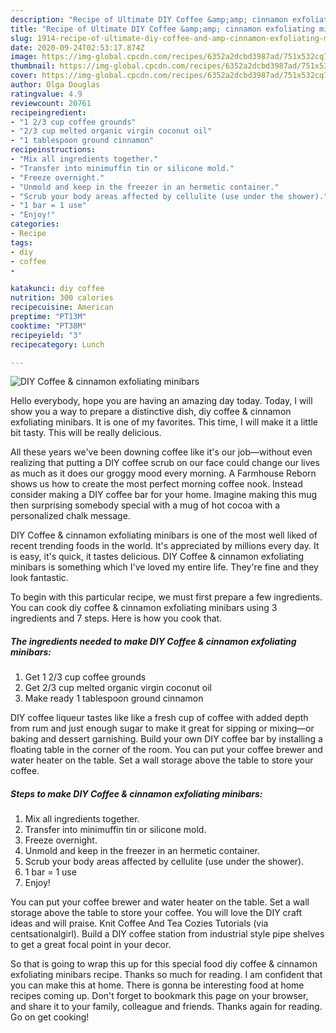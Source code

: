 ```yaml
---
description: "Recipe of Ultimate DIY Coffee &amp;amp; cinnamon exfoliating minibars"
title: "Recipe of Ultimate DIY Coffee &amp;amp; cinnamon exfoliating minibars"
slug: 1914-recipe-of-ultimate-diy-coffee-and-amp-cinnamon-exfoliating-minibars
date: 2020-09-24T02:53:17.874Z
image: https://img-global.cpcdn.com/recipes/6352a2dcbd3987ad/751x532cq70/diy-coffee-cinnamon-exfoliating-minibars-recipe-main-photo.jpg
thumbnail: https://img-global.cpcdn.com/recipes/6352a2dcbd3987ad/751x532cq70/diy-coffee-cinnamon-exfoliating-minibars-recipe-main-photo.jpg
cover: https://img-global.cpcdn.com/recipes/6352a2dcbd3987ad/751x532cq70/diy-coffee-cinnamon-exfoliating-minibars-recipe-main-photo.jpg
author: Olga Douglas
ratingvalue: 4.9
reviewcount: 20761
recipeingredient:
- "1 2/3 cup coffee grounds"
- "2/3 cup melted organic virgin coconut oil"
- "1 tablespoon ground cinnamon"
recipeinstructions:
- "Mix all ingredients together."
- "Transfer into minimuffin tin or silicone mold."
- "Freeze overnight."
- "Unmold and keep in the freezer in an hermetic container."
- "Scrub your body areas affected by cellulite (use under the shower)."
- "1 bar = 1 use"
- "Enjoy!"
categories:
- Recipe
tags:
- diy
- coffee
- 

katakunci: diy coffee  
nutrition: 300 calories
recipecuisine: American
preptime: "PT13M"
cooktime: "PT38M"
recipeyield: "3"
recipecategory: Lunch

---
```



![DIY Coffee &amp; cinnamon exfoliating minibars](https://img-global.cpcdn.com/recipes/6352a2dcbd3987ad/751x532cq70/diy-coffee-cinnamon-exfoliating-minibars-recipe-main-photo.jpg)

Hello everybody, hope you are having an amazing day today. Today, I will show you a way to prepare a distinctive dish, diy coffee &amp; cinnamon exfoliating minibars. It is one of my favorites. This time, I will make it a little bit tasty. This will be really delicious.

All these years we&#39;ve been downing coffee like it&#39;s our job—without even realizing that putting a DIY coffee scrub on our face could change our lives as much as it does our groggy mood every morning. A Farmhouse Reborn shows us how to create the most perfect morning coffee nook. Instead consider making a DIY coffee bar for your home. Imagine making this mug then surprising somebody special with a mug of hot cocoa with a personalized chalk message.

DIY Coffee &amp; cinnamon exfoliating minibars is one of the most well liked of recent trending foods in the world. It's appreciated by millions every day. It is easy, it's quick, it tastes delicious. DIY Coffee &amp; cinnamon exfoliating minibars is something which I've loved my entire life. They're fine and they look fantastic.


To begin with this particular recipe, we must first prepare a few ingredients. You can cook diy coffee &amp; cinnamon exfoliating minibars using 3 ingredients and 7 steps. Here is how you cook that.

<!--inarticleads1-->

##### The ingredients needed to make DIY Coffee &amp; cinnamon exfoliating minibars:

1. Get 1 2/3 cup coffee grounds
1. Get 2/3 cup melted organic virgin coconut oil
1. Make ready 1 tablespoon ground cinnamon


DIY coffee liqueur tastes like like a fresh cup of coffee with added depth from rum and just enough sugar to make it great for sipping or mixing—or baking and dessert garnishing. Build your own DIY coffee bar by installing a floating table in the corner of the room. You can put your coffee brewer and water heater on the table. Set a wall storage above the table to store your coffee. 

<!--inarticleads2-->

##### Steps to make DIY Coffee &amp; cinnamon exfoliating minibars:

1. Mix all ingredients together.
1. Transfer into minimuffin tin or silicone mold.
1. Freeze overnight.
1. Unmold and keep in the freezer in an hermetic container.
1. Scrub your body areas affected by cellulite (use under the shower).
1. 1 bar = 1 use
1. Enjoy!


You can put your coffee brewer and water heater on the table. Set a wall storage above the table to store your coffee. You will love the DIY craft ideas and will praise. Knit Coffee And Tea Cozies Tutorials (via centsationalgirl). Build a DIY coffee station from industrial style pipe shelves to get a great focal point in your decor. 

So that is going to wrap this up for this special food diy coffee &amp; cinnamon exfoliating minibars recipe. Thanks so much for reading. I am confident that you can make this at home. There is gonna be interesting food at home recipes coming up. Don't forget to bookmark this page on your browser, and share it to your family, colleague and friends. Thanks again for reading. Go on get cooking!
